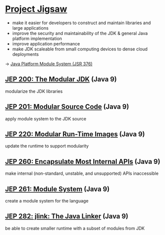 [Project Jigsaw](https://openjdk.org/projects/jigsaw/)
================

- make it easier for developers to construct and maintain libraries
and large applications
- improve the security and maintainability of the JDK & general Java platform implementation
- improve application performance
- make JDK scaleable from small computing devices to dense cloud deployments

-> [Java Platform Module System (JSR 376)](https://openjdk.org/projects/jigsaw/spec/)


## [JEP 200: The Modular JDK](https://openjdk.org/jeps/200) (Java 9)
modularize the JDK libraries


## [JEP 201: Modular Source Code](https://openjdk.org/jeps/201) (Java 9)
apply module system to the JDK source


## [JEP 220: Modular Run-Time Images](https://openjdk.org/jeps/220) (Java 9)
update the runtime to support modularity


## [JEP 260: Encapsulate Most Internal APIs](https://openjdk.org/jeps/260) (Java 9)
make internal (non-standard, unstable, and unsupported) APIs inaccessible


## [JEP 261: Module System](https://openjdk.org/jeps/261) (Java 9)
create a module system for the language


## [JEP 282: jlink: The Java Linker](https://openjdk.org/jeps/282) (Java 9)
be able to create smaller runtime with a subset of modules from JDK
